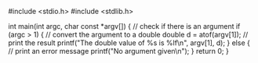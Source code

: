 #include <stdio.h>
#include <stdlib.h>

int main(int argc, char const *argv[])
{
// check if there is an argument
if (argc > 1)
{
// convert the argument to a double
double d = atof(argv[1]);
// print the result
printf("The double value of %s is %lf\n", argv[1], d);
}
else
{
// print an error message
printf("No argument given\n");
}
return 0;
}
